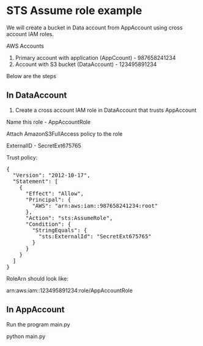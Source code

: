 # STS Assume role example

We will create a bucket in Data account from AppAccount using cross account IAM roles.

AWS Accounts

1. Primary account with application (AppCcount) - 987658241234
1. Account with S3 bucket (DataAccount) - 123495891234

Below are the steps

## In DataAccount

1. Create a cross account IAM role in DataAccount that trusts AppAccount

Name this role - AppAccountRole

Attach AmazonS3FullAccess policy to the role

ExternalID - SecretExt675765

Trust policy:

<pre>
{
  "Version": "2012-10-17",
  "Statement": [
    {
      "Effect": "Allow",
      "Principal": {
        "AWS": "arn:aws:iam::987658241234:root"
      },
      "Action": "sts:AssumeRole",
      "Condition": {
        "StringEquals": {
          "sts:ExternalId": "SecretExt675765"
        }
      }
    }
  ]
}
</pre>

RoleArn should look like:

arn:aws:iam::123495891234:role/AppAccountRole

## In AppAccount

Run the program main.py

python main.py


